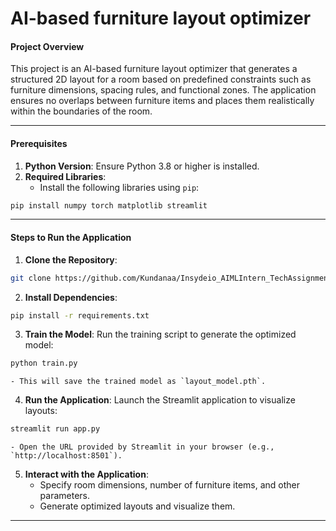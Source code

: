 # AI-based furniture layout optimizer


#### **Project Overview**

This project is an AI-based furniture layout optimizer that generates a structured 2D layout for a room based on predefined constraints such as furniture dimensions, spacing rules, and functional zones. The application ensures no overlaps between furniture items and places them realistically within the boundaries of the room.

---

#### **Prerequisites**

1. **Python Version**: Ensure Python 3.8 or higher is installed.
2. **Required Libraries**:
    - Install the following libraries using `pip`:

```bash
pip install numpy torch matplotlib streamlit
```


---


#### **Steps to Run the Application**

1. **Clone the Repository**:

```bash
git clone https://github.com/Kundanaa/Insydeio_AIMLIntern_TechAssignment.git

```

2. **Install Dependencies**:

```bash
pip install -r requirements.txt
```

3. **Train the Model**:
Run the training script to generate the optimized model:

```bash
python train.py
```

    - This will save the trained model as `layout_model.pth`.
4. **Run the Application**:
Launch the Streamlit application to visualize layouts:

```bash
streamlit run app.py
```

    - Open the URL provided by Streamlit in your browser (e.g., `http://localhost:8501`).
5. **Interact with the Application**:
    - Specify room dimensions, number of furniture items, and other parameters.
    - Generate optimized layouts and visualize them.

---
